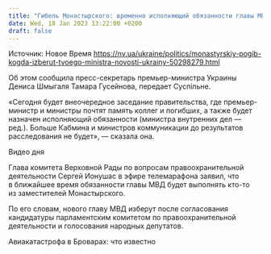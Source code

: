 ```yaml
---
title: "Гибель Монастырского: временно исполняющий обязанности главы МВД будет избран на внеочередном заседании Кабмина"
date: Wed, 18 Jan 2023 13:22:00 +0200
draft: false
---
```

Источник: Новое Время https://nv.ua/ukraine/politics/monastyrskiy-pogib-kogda-izberut-tvoego-ministra-novosti-ukrainy-50298279.html


Об этом сообщила пресс-секретарь премьер-министра Украины Дениса Шмыгаля Тамара Гусейнова, передает Суспільне.

«Сегодня будет внеочередное заседание правительства, где премьер-министр и министры почтят память коллег и погибших, а также будет назначен исполняющий обязанности (министра внутренних дел — ред.). Больше Кабмина и министров коммуникации до результатов расследования не будет», — сказала она.

  Видео дня   

Глава комитета Верховной Рады по вопросам правоохранительной деятельности Сергей Ионушас в эфире телемарафона заявил, что в ближайшее время обязанности главы МВД будет выполнять кто-то из заместителей Монастырского.

По его словам, нового главу МВД изберут после согласования кандидатуры парламентским комитетом по правоохранительной деятельности и голосования народных депутатов.

Авиакатастрофа в Броварах: что известно


